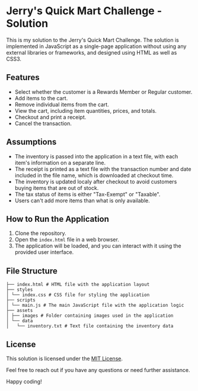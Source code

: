 # Jerry's Quick Mart Challenge - Solution

This is my solution to the Jerry's Quick Mart Challenge. The solution is implemented in JavaScript as a single-page application without using any external libraries or frameworks, and designed using HTML as well as CSS3.

## Features

- Select whether the customer is a Rewards Member or Regular customer.
- Add items to the cart.
- Remove individual items from the cart.
- View the cart, including item quantities, prices, and totals.
- Checkout and print a receipt.
- Cancel the transaction.

## Assumptions

- The inventory is passed into the application in a text file, with each item's information on a separate line.
- The receipt is printed as a text file with the transaction number and date included in the file name, which is downloaded at checkout time.
- The inventory is updated localy after checkout to avoid customers buying items that are out of stock.
- The tax status of items is either "Tax-Exempt" or "Taxable".
- Users can't add more items than what is only available.

## How to Run the Application

1. Clone the repository.
2. Open the `index.html` file in a web browser.
3. The application will be loaded, and you can interact with it using the provided user interface.

## File Structure

```
├── index.html # HTML file with the application layout
├── styles
│ └── index.css # CSS file for styling the application
├── scripts
│ └── main.js # The main JavaScript file with the application logic
├── assets
│ ├── images # Folder containing images used in the application
│ └── data
│   └── inventory.txt # Text file containing the inventory data
```

## License

This solution is licensed under the [MIT License](LICENSE).

Feel free to reach out if you have any questions or need further assistance.

Happy coding!